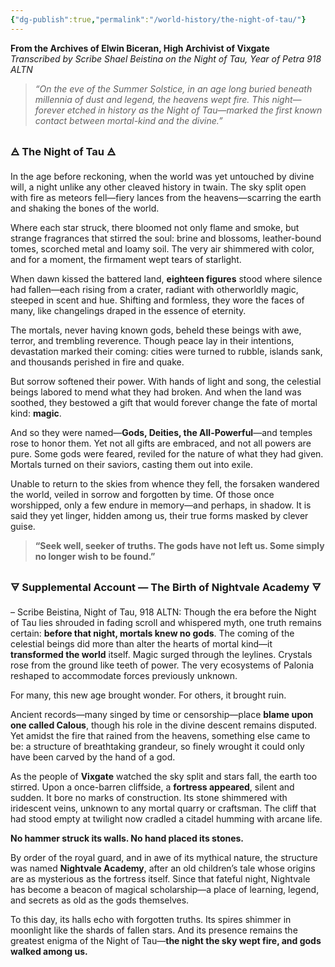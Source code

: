 ```yaml
---
{"dg-publish":true,"permalink":"/world-history/the-night-of-tau/"}
---
```



**From the Archives of Elwin Biceran, High Archivist of Vixgate**  
_Transcribed by Scribe Shael Beistina on the Night of Tau, Year of Petra 918 ALTN_

> _“On the eve of the Summer Solstice, in an age long buried beneath millennia of dust and legend, the heavens wept fire. This night—forever etched in history as the Night of Tau—marked the first known contact between mortal-kind and the divine.”_

### 🜁 **The Night of Tau** 🜁  
In the age before reckoning, when the world was yet untouched by divine will, a night unlike any other cleaved history in twain. The sky split open with fire as meteors fell—fiery lances from the heavens—scarring the earth and shaking the bones of the world.

Where each star struck, there bloomed not only flame and smoke, but strange fragrances that stirred the soul: brine and blossoms, leather-bound tomes, scorched metal and loamy soil. The very air shimmered with color, and for a moment, the firmament wept tears of starlight.

When dawn kissed the battered land, **eighteen figures** stood where silence had fallen—each rising from a crater, radiant with otherworldly magic, steeped in scent and hue. Shifting and formless, they wore the faces of many, like changelings draped in the essence of eternity.

The mortals, never having known gods, beheld these beings with awe, terror, and trembling reverence. Though peace lay in their intentions, devastation marked their coming: cities were turned to rubble, islands sank, and thousands perished in fire and quake.

But sorrow softened their power. With hands of light and song, the celestial beings labored to mend what they had broken. And when the land was soothed, they bestowed a gift that would forever change the fate of mortal kind: **magic**.

And so they were named—**Gods, Deities, the All-Powerful**—and temples rose to honor them. Yet not all gifts are embraced, and not all powers are pure. Some gods were feared, reviled for the nature of what they had given. Mortals turned on their saviors, casting them out into exile.

Unable to return to the skies from whence they fell, the forsaken wandered the world, veiled in sorrow and forgotten by time. Of those once worshipped, only a few endure in memory—and perhaps, in shadow. It is said they yet linger, hidden among us, their true forms masked by clever guise.

> **“Seek well, seeker of truths. The gods have not left us. Some simply no longer wish to be found.”**

### 🜃 **Supplemental Account — The Birth of Nightvale Academy** 🜃
– Scribe Beistina, Night of Tau, 918 ALTN:
Though the era before the Night of Tau lies shrouded in fading scroll and whispered myth, one truth remains certain: **before that night, mortals knew no gods**. The coming of the celestial beings did more than alter the hearts of mortal kind—it **transformed the world** itself. Magic surged through the leylines. Crystals rose from the ground like teeth of power. The very ecosystems of Palonia reshaped to accommodate forces previously unknown.

For many, this new age brought wonder. For others, it brought ruin.

Ancient records—many singed by time or censorship—place **blame upon one called Calous**, though his role in the divine descent remains disputed. Yet amidst the fire that rained from the heavens, something else came to be: a structure of breathtaking grandeur, so finely wrought it could only have been carved by the hand of a god.

As the people of **Vixgate** watched the sky split and stars fall, the earth too stirred. Upon a once-barren cliffside, a **fortress appeared**, silent and sudden. It bore no marks of construction. Its stone shimmered with iridescent veins, unknown to any mortal quarry or craftsman. The cliff that had stood empty at twilight now cradled a citadel humming with arcane life.

**No hammer struck its walls. No hand placed its stones.**

By order of the royal guard, and in awe of its mythical nature, the structure was named **Nightvale Academy**, after an old children’s tale whose origins are as mysterious as the fortress itself. Since that fateful night, Nightvale has become a beacon of magical scholarship—a place of learning, legend, and secrets as old as the gods themselves.

To this day, its halls echo with forgotten truths. Its spires shimmer in moonlight like the shards of fallen stars. And its presence remains the greatest enigma of the Night of Tau—**the night the sky wept fire, and gods walked among us.**